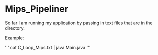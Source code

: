 # Mips_Pipeliner

So far I am running my application by passing in text files that are in the directory.

Example:

'''
cat C_Loop_Mips.txt | java Main.java
'''